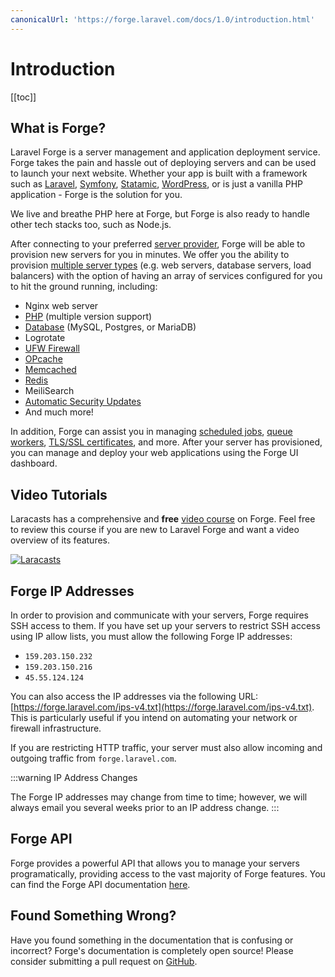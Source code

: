 ```yaml
---
canonicalUrl: 'https://forge.laravel.com/docs/1.0/introduction.html'
---
```

# Introduction

[[toc]]

## What is Forge?

Laravel Forge is a server management and application deployment service. Forge takes the pain and hassle out of deploying servers and can be used to launch your next website. Whether your app is built with a framework such as [Laravel](https://github.com/laravel/laravel), [Symfony](https://github.com/symfony/symfony), [Statamic](https://github.com/statamic/cms), [WordPress](https://github.com/WordPress/WordPress), or is just a vanilla PHP application - Forge is the solution for you.

We live and breathe PHP here at Forge, but Forge is also ready to handle other tech stacks too, such as Node.js.

After connecting to your preferred [server provider](/1.0/servers/providers.html), Forge will be able to provision new servers for you in minutes. We offer you the ability to provision [multiple server types](/1.0/servers/types.html) (e.g. web servers, database servers, load balancers) with the option of having an array of services configured for you to hit the ground running, including:

- Nginx web server
- [PHP](/1.0/servers/php.html) (multiple version support)
- [Database](/1.0/resources/databases.html) (MySQL, Postgres, or MariaDB)
- Logrotate
- [UFW Firewall](/1.0/resources/network.html#firewalls)
- [OPcache](/1.0/servers/php.html#opcache)
- [Memcached](/1.0/resources/caches.html)
- [Redis](/1.0/resources/caches.html)
- MeiliSearch
- [Automatic Security Updates](/1.0/servers/provisioning-process.html#automated-security-updates)
- And much more!

In addition, Forge can assist you in managing [scheduled jobs](/1.0/resources/scheduler.html), [queue workers](/1.0/sites/queues.html), [TLS/SSL certificates](/1.0/sites/ssl.html), and more. After your server has provisioned, you can manage and deploy your web applications using the Forge UI dashboard.

## Video Tutorials

Laracasts has a comprehensive and **free** [video course](https://laracasts.com/series/learn-laravel-forge-2022-edition/) on Forge. Feel free to review this course if you are new to Laravel Forge and want a video overview of its features.

[![Laracasts](./img/laracasts-header.png)](https://laracasts.com/series/learn-laravel-forge-2022-edition/)

## Forge IP Addresses

In order to provision and communicate with your servers, Forge requires SSH access to them. If you have set up your servers to restrict SSH access using IP allow lists, you must allow the following Forge IP addresses:

- `159.203.150.232`
- `159.203.150.216`
- `45.55.124.124`

You can also access the IP addresses via the following URL: [https://forge.laravel.com/ips-v4.txt](https://forge.laravel.com/ips-v4.txt). This is particularly useful if you intend on automating your network or firewall infrastructure.

If you are restricting HTTP traffic, your server must also allow incoming and outgoing traffic from `forge.laravel.com`.

:::warning IP Address Changes

The Forge IP addresses may change from time to time; however, we will always email you several weeks prior to an IP address change.
:::

## Forge API

Forge provides a powerful API that allows you to manage your servers programatically, providing access to the vast majority of Forge features. You can find the Forge API documentation [here](https://forge.laravel.com/api-documentation).

## Found Something Wrong?

Have you found something in the documentation that is confusing or incorrect? Forge's documentation is completely open source! Please consider submitting a pull request on [GitHub](https://github.com/laravel/forge-docs).
